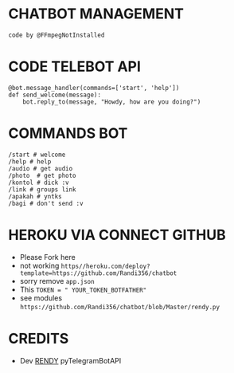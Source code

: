 # CHATBOT MANAGEMENT
`code by @FFmpegNotInstalled`

# CODE TELEBOT API
```console
@bot.message_handler(commands=['start', 'help'])
def send_welcome(message):
	bot.reply_to(message, "Howdy, how are you doing?")
```

# COMMANDS BOT
```
/start # welcome
/help # help
/audio # get audio
/photo  # get photo
/kontol # dick :v
/link # groups link
/apakah # yntks
/bagi # don't send :v
```
# HEROKU VIA CONNECT GITHUB
* Please Fork here
* not working `https//heroku.com/deploy?template=https://github.com/Randi356/chatbot`
* sorry remove `app.json`
* This `TOKEN = " YOUR_TOKEN_BOTFATHER"` 
* see modules `https://github.com/Randi356/chatbot/blob/Master/rendy.py`

# CREDITS
* Dev [RENDY](https://t.me/FFmpegNotInstalled) pyTelegramBotAPI
